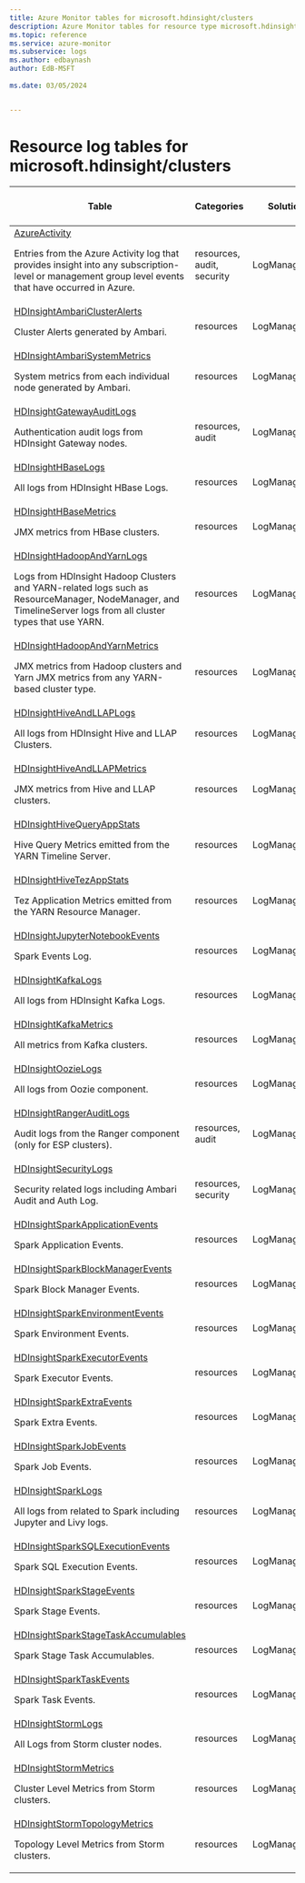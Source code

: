 ```yaml
---
title: Azure Monitor tables for microsoft.hdinsight/clusters
description: Azure Monitor tables for resource type microsoft.hdinsight/clusters
ms.topic: reference
ms.service: azure-monitor
ms.subservice: logs
ms.author: edbaynash
author: EdB-MSFT
   
ms.date: 03/05/2024


---
```


# Resource log tables for microsoft.hdinsight/clusters  


| Table | Categories | Solutions|[Supports basic log plan](/azure/azure-monitor/logs/basic-logs-configure?tabs=portal-1#compare-the-basic-and-analytics-log-data-plans)| Queries|
|---|---|---|---|---|
| [AzureActivity](/azure/azure-monitor/reference/tables/AzureActivity)<p>Entries from the Azure Activity log that provides insight into any subscription-level or management group level events that have occurred in Azure. | resources, audit, security | LogManagement | No| [Yes](/azure/azure-monitor/reference/queries/azureactivity)|
| [HDInsightAmbariClusterAlerts](/azure/azure-monitor/reference/tables/HDInsightAmbariClusterAlerts)<p>Cluster Alerts generated by Ambari. | resources | LogManagement | No| -|
| [HDInsightAmbariSystemMetrics](/azure/azure-monitor/reference/tables/HDInsightAmbariSystemMetrics)<p>System metrics from each individual node generated by Ambari. | resources | LogManagement | No| -|
| [HDInsightGatewayAuditLogs](/azure/azure-monitor/reference/tables/HDInsightGatewayAuditLogs)<p>Authentication audit logs from HDInsight Gateway nodes. | resources, audit | LogManagement | No| -|
| [HDInsightHBaseLogs](/azure/azure-monitor/reference/tables/HDInsightHBaseLogs)<p>All logs from HDInsight HBase Logs. | resources | LogManagement | No| -|
| [HDInsightHBaseMetrics](/azure/azure-monitor/reference/tables/HDInsightHBaseMetrics)<p>JMX metrics from HBase clusters. | resources | LogManagement | No| -|
| [HDInsightHadoopAndYarnLogs](/azure/azure-monitor/reference/tables/HDInsightHadoopAndYarnLogs)<p>Logs from HDInsight Hadoop Clusters and YARN-related logs such as ResourceManager, NodeManager, and TimelineServer logs from all cluster types that use YARN. | resources | LogManagement | No| -|
| [HDInsightHadoopAndYarnMetrics](/azure/azure-monitor/reference/tables/HDInsightHadoopAndYarnMetrics)<p>JMX metrics from Hadoop clusters and Yarn JMX metrics from any YARN-based cluster type. | resources | LogManagement | No| -|
| [HDInsightHiveAndLLAPLogs](/azure/azure-monitor/reference/tables/HDInsightHiveAndLLAPLogs)<p>All logs from HDInsight Hive and LLAP Clusters. | resources | LogManagement | No| -|
| [HDInsightHiveAndLLAPMetrics](/azure/azure-monitor/reference/tables/HDInsightHiveAndLLAPMetrics)<p>JMX metrics from Hive and LLAP clusters. | resources | LogManagement | No| -|
| [HDInsightHiveQueryAppStats](/azure/azure-monitor/reference/tables/HDInsightHiveQueryAppStats)<p>Hive Query Metrics emitted from the YARN Timeline Server. | resources | LogManagement | No| -|
| [HDInsightHiveTezAppStats](/azure/azure-monitor/reference/tables/HDInsightHiveTezAppStats)<p>Tez Application Metrics emitted from the YARN Resource Manager. | resources | LogManagement | No| -|
| [HDInsightJupyterNotebookEvents](/azure/azure-monitor/reference/tables/HDInsightJupyterNotebookEvents)<p>Spark Events Log. | resources | LogManagement | No| -|
| [HDInsightKafkaLogs](/azure/azure-monitor/reference/tables/HDInsightKafkaLogs)<p>All logs from HDInsight Kafka Logs. | resources | LogManagement | No| -|
| [HDInsightKafkaMetrics](/azure/azure-monitor/reference/tables/HDInsightKafkaMetrics)<p>All metrics from Kafka clusters. | resources | LogManagement | No| -|
| [HDInsightOozieLogs](/azure/azure-monitor/reference/tables/HDInsightOozieLogs)<p>All logs from Oozie component. | resources | LogManagement | No| -|
| [HDInsightRangerAuditLogs](/azure/azure-monitor/reference/tables/HDInsightRangerAuditLogs)<p>Audit logs from the Ranger component (only for ESP clusters). | resources, audit | LogManagement | No| -|
| [HDInsightSecurityLogs](/azure/azure-monitor/reference/tables/HDInsightSecurityLogs)<p>Security related logs including Ambari Audit and Auth Log. | resources, security | LogManagement | No| -|
| [HDInsightSparkApplicationEvents](/azure/azure-monitor/reference/tables/HDInsightSparkApplicationEvents)<p>Spark Application Events. | resources | LogManagement | No| -|
| [HDInsightSparkBlockManagerEvents](/azure/azure-monitor/reference/tables/HDInsightSparkBlockManagerEvents)<p>Spark Block Manager Events. | resources | LogManagement | No| -|
| [HDInsightSparkEnvironmentEvents](/azure/azure-monitor/reference/tables/HDInsightSparkEnvironmentEvents)<p>Spark Environment Events. | resources | LogManagement | No| -|
| [HDInsightSparkExecutorEvents](/azure/azure-monitor/reference/tables/HDInsightSparkExecutorEvents)<p>Spark Executor Events. | resources | LogManagement | No| -|
| [HDInsightSparkExtraEvents](/azure/azure-monitor/reference/tables/HDInsightSparkExtraEvents)<p>Spark Extra Events. | resources | LogManagement | No| -|
| [HDInsightSparkJobEvents](/azure/azure-monitor/reference/tables/HDInsightSparkJobEvents)<p>Spark Job Events. | resources | LogManagement | No| -|
| [HDInsightSparkLogs](/azure/azure-monitor/reference/tables/HDInsightSparkLogs)<p>All logs from related to Spark including Jupyter and Livy logs. | resources | LogManagement | No| -|
| [HDInsightSparkSQLExecutionEvents](/azure/azure-monitor/reference/tables/HDInsightSparkSQLExecutionEvents)<p>Spark SQL Execution Events. | resources | LogManagement | No| -|
| [HDInsightSparkStageEvents](/azure/azure-monitor/reference/tables/HDInsightSparkStageEvents)<p>Spark Stage Events. | resources | LogManagement | No| -|
| [HDInsightSparkStageTaskAccumulables](/azure/azure-monitor/reference/tables/HDInsightSparkStageTaskAccumulables)<p>Spark Stage Task Accumulables. | resources | LogManagement | No| -|
| [HDInsightSparkTaskEvents](/azure/azure-monitor/reference/tables/HDInsightSparkTaskEvents)<p>Spark Task Events. | resources | LogManagement | No| -|
| [HDInsightStormLogs](/azure/azure-monitor/reference/tables/HDInsightStormLogs)<p>All Logs from Storm cluster nodes. | resources | LogManagement | No| -|
| [HDInsightStormMetrics](/azure/azure-monitor/reference/tables/HDInsightStormMetrics)<p>Cluster Level Metrics from Storm clusters. | resources | LogManagement | No| -|
| [HDInsightStormTopologyMetrics](/azure/azure-monitor/reference/tables/HDInsightStormTopologyMetrics)<p>Topology Level Metrics from Storm clusters. | resources | LogManagement | No| -|

